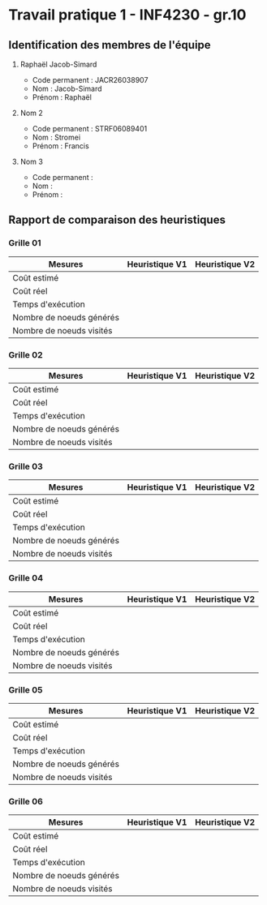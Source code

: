 # Travail pratique 1 - INF4230 - gr.10

## Identification des membres de l'équipe

1. Raphaël Jacob-Simard

   - Code permanent : JACR26038907
   - Nom : Jacob-Simard
   - Prénom : Raphaël

2. Nom 2

   - Code permanent : STRF06089401
   - Nom : Stromei
   - Prénom : Francis

3. Nom 3

   - Code permanent :
   - Nom :
   - Prénom :

## Rapport de comparaison des heuristiques

### Grille 01

| Mesures                  | Heuristique V1 | Heuristique V2 |
| ------------------------ | -------------- | -------------- |
| Coût estimé              |                |                |
| Coût réel                |                |                |
| Temps d'exécution        |                |                |
| Nombre de noeuds générés |                |                |
| Nombre de noeuds visités |                |                |

### Grille 02

| Mesures                  | Heuristique V1 | Heuristique V2 |
| ------------------------ | -------------- | -------------- |
| Coût estimé              |                |                |
| Coût réel                |                |                |
| Temps d'exécution        |                |                |
| Nombre de noeuds générés |                |                |
| Nombre de noeuds visités |                |                |

### Grille 03

| Mesures                  | Heuristique V1 | Heuristique V2 |
| ------------------------ | -------------- | -------------- |
| Coût estimé              |                |                |
| Coût réel                |                |                |
| Temps d'exécution        |                |                |
| Nombre de noeuds générés |                |                |
| Nombre de noeuds visités |                |                |

### Grille 04

| Mesures                  | Heuristique V1 | Heuristique V2 |
| ------------------------ | -------------- | -------------- |
| Coût estimé              |                |                |
| Coût réel                |                |                |
| Temps d'exécution        |                |                |
| Nombre de noeuds générés |                |                |
| Nombre de noeuds visités |                |                |

### Grille 05

| Mesures                  | Heuristique V1 | Heuristique V2 |
| ------------------------ | -------------- | -------------- |
| Coût estimé              |                |                |
| Coût réel                |                |                |
| Temps d'exécution        |                |                |
| Nombre de noeuds générés |                |                |
| Nombre de noeuds visités |                |                |

### Grille 06

| Mesures                  | Heuristique V1 | Heuristique V2 |
| ------------------------ | -------------- | -------------- |
| Coût estimé              |                |                |
| Coût réel                |                |                |
| Temps d'exécution        |                |                |
| Nombre de noeuds générés |                |                |
| Nombre de noeuds visités |                |                |
